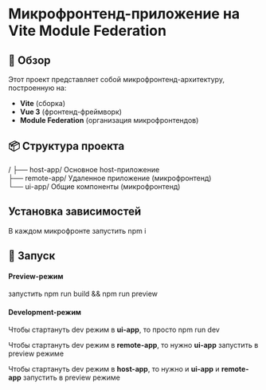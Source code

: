 # Микрофронтенд-приложение на Vite Module Federation

## 🚀 Обзор

Этот проект представляет собой микрофронтенд-архитектуру, построенную на:

- **Vite** (сборка)
- **Vue 3** (фронтенд-фреймворк)
- **Module Federation** (организация микрофронтендов)

## 📦 Структура проекта

/
├── host-app/ Основное host-приложение  
├── remote-app/ Удаленное приложение (микрофронтенд)  
└── ui-app/ Общие компоненты (микрофронтенд)  

## Установка зависимостей

В каждом микрофронте запустить npm i

## 🚀 Запуск

#### Preview-режим

запустить npm run build && npm run preview

#### Development-режим

Чтобы стартануть dev режим в **ui-app**, то просто
npm run dev

Чтобы стартануть dev режим в **remote-app**, то нужно **ui-app** запустить в preview режиме

Чтобы стартануть dev режим в **host-app**, то нужно и **ui-app** и **remote-app** запустить в preview режиме

